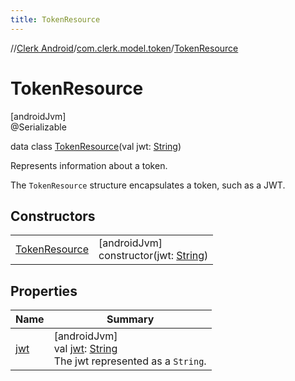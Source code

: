 ```yaml
---
title: TokenResource
---
```

//[Clerk Android](../../../index.html)/[com.clerk.model.token](../index.html)/[TokenResource](index.html)



# TokenResource



[androidJvm]\
@Serializable



data class [TokenResource](index.html)(val jwt: [String](https://kotlinlang.org/api/latest/jvm/stdlib/kotlin-stdlib/kotlin/-string/index.html))

Represents information about a token.



The `TokenResource` structure encapsulates a token, such as a JWT.



## Constructors


| | |
|---|---|
| [TokenResource](-token-resource.html) | [androidJvm]<br>constructor(jwt: [String](https://kotlinlang.org/api/latest/jvm/stdlib/kotlin-stdlib/kotlin/-string/index.html)) |


## Properties


| Name | Summary |
|---|---|
| [jwt](jwt.html) | [androidJvm]<br>val [jwt](jwt.html): [String](https://kotlinlang.org/api/latest/jvm/stdlib/kotlin-stdlib/kotlin/-string/index.html)<br>The jwt represented as a `String`. |

